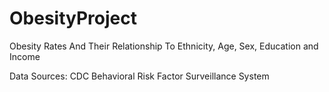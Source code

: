 # ObesityProject
Obesity Rates And Their Relationship To Ethnicity, Age, Sex, Education and Income

Data Sources: CDC Behavioral Risk Factor Surveillance System
